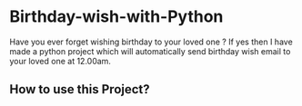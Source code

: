 # Birthday-wish-with-Python
Have you ever forget wishing birthday to your loved one ? If yes then I have made a python project which will automatically send  birthday wish email  to your loved one at 12.00am.
## How to use this Project?
